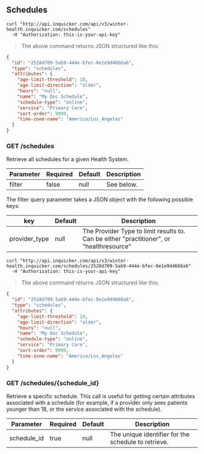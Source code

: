 ## Schedules

```shell
curl "http://api.inquicker.com/api/v3/winter-health.inquicker.com/schedules"
  -H "Authorization: this-is-your-api-key"
```

> The above command returns JSON structured like this:

```json
{
  "id": "2528d709-5ab9-444e-bfec-0e1e9d4666a6",
  "type": "schedules",
  "attributes": {
    "age-limit-threshold": 18,
    "age-limit-direction": "older",
    "hours": "null",
    "name": "My Doc Schedule",
    "schedule-type": "online",
    "service": "Primary Care",
    "sort-order": 9999,
    "time-zone-name": "America/Los_Angeles"
  }
}
```

### GET /schedules

Retrieve all schedules for a given Health System.

Parameter | Required | Default | Description
--------- | -------- | ------- | -----------
filter | false | null | See below.

The filter query parameter takes a JSON object with the following possible keys:

key | Default | Description
--------- | ------- | -----------
provider_type | null | The Provider Type to limit results to. Can be either "practitioner", or "healthresource"

```shell
curl "http://api.inquicker.com/api/v3/winter-health.inquicker.com/schedules/2528d709-5ab9-444e-bfec-0e1e9d4666a6"
  -H "Authorization: this-is-your-api-key"
```

> The above command returns JSON structured like this:

```json
{
  "id": "2528d709-5ab9-444e-bfec-0e1e9d4666a6",
  "type": "schedules",
  "attributes": {
    "age-limit-threshold": 18,
    "age-limit-direction": "older",
    "hours": "null",
    "name": "My Doc Schedule",
    "schedule-type": "online",
    "service": "Primary Care",
    "sort-order": 9999,
    "time-zone-name": "America/Los_Angeles"
  }
}
```

### GET /schedules/{schedule_id}

Retrieve a specific schedule. This call is useful for getting certain attributes associated with a schedule (for example, if a provider only sees patients younger than 18, or the service associated with the schedule).

Parameter | Required | Default | Description
--------- | -------- | ------- | -----------
schedule_id | true | null | The unique identifier for the schedule to retrieve.
